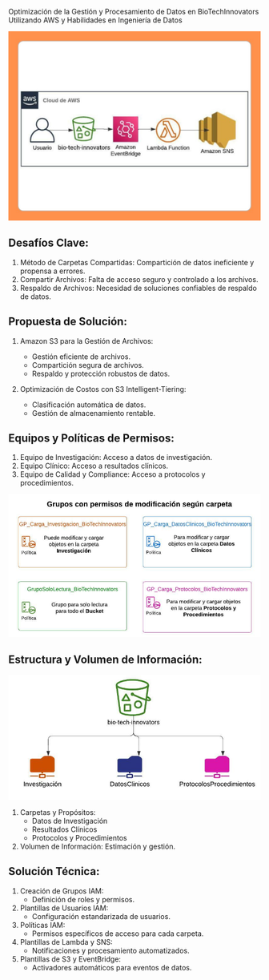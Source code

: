Optimización de la Gestión y Procesamiento de Datos en BioTechInnovators Utilizando AWS y Habilidades en Ingeniería de Datos

![Solucion](Imgs\SolucionBioTechInnovators.jpg)

## Desafíos Clave:

1. Método de Carpetas Compartidas: Compartición de datos ineficiente y propensa a errores.
2. Compartir Archivos: Falta de acceso seguro y controlado a los archivos.
3. Respaldo de Archivos: Necesidad de soluciones confiables de respaldo de datos.

## Propuesta de Solución:

1. Amazon S3 para la Gestión de Archivos:
    - Gestión eficiente de archivos.
    - Compartición segura de archivos.
    - Respaldo y protección robustos de datos.

2. Optimización de Costos con S3 Intelligent-Tiering:
    - Clasificación automática de datos.
    - Gestión de almacenamiento rentable.


## Equipos y Políticas de Permisos:

1. Equipo de Investigación: Acceso a datos de investigación.
2. Equipo Clínico: Acceso a resultados clínicos.
3. Equipo de Calidad y Compliance: Acceso a protocolos y procedimientos.

![Grupos](Imgs\Definicion_Grupos_Permisos_BioTech.jpeg)

## Estructura y Volumen de Información:

![Carpetas](Imgs\Estructura_Carpetas_Bucket.jpeg)

1. Carpetas y Propósitos:
    - Datos de Investigación
    - Resultados Clínicos
    - Protocolos y Procedimientos
2. Volumen de Información: Estimación y gestión.

## Solución Técnica:

1. Creación de Grupos IAM:
    - Definición de roles y permisos.
2. Plantillas de Usuarios IAM:
    - Configuración estandarizada de usuarios.
3. Políticas IAM:
    - Permisos específicos de acceso para cada carpeta.
4. Plantillas de Lambda y SNS:
    - Notificaciones y procesamiento automatizados.
5. Plantillas de S3 y EventBridge:
    - Activadores automáticos para eventos de datos.